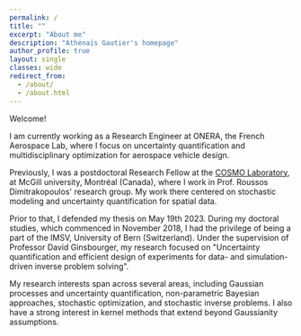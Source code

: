 ```yaml
---
permalink: /
title: ""
excerpt: "About me"
description: "Athénaïs Gautier's homepage"
author_profile: true
layout: single
classes: wide
redirect_from: 
  - /about/
  - /about.html
---
```


Welcome!

I am currently working as a Research Engineer at ONERA, the French Aerospace Lab, where I focus on uncertainty quantification and multidisciplinary optimization for aerospace vehicle design.

Previously, I was a postdoctoral Research Fellow at the [COSMO Laboratory](https://cosmo.mcgill.ca/), at McGill university, Montréal (Canada), where I work in Prof. Roussos Dimitrakopoulos' research group. My work there centered on stochastic modeling and uncertainty quantification for spatial data.

Prior to that, I defended my thesis on May 19th 2023. During my doctoral studies, which commenced in November 2018, I had the privilege of being a part of the IMSV, University of Bern (Switzerland). Under the supervision of Professor David Ginsbourger, my research focused on "Uncertainty quantification and efficient design of experiments for data- and simulation-driven inverse problem solving".  

My research interests span across several areas, including Gaussian processes and uncertainty quantification, non-parametric Bayesian approaches, stochastic optimization, and stochastic inverse problems. I also have a strong interest in kernel methods that extend beyond Gaussianity assumptions.

